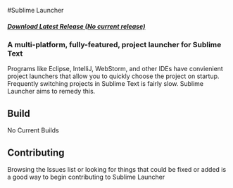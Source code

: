 #Sublime Launcher
##### [Download Latest Release (No current release)](#)

### A multi-platform, fully-featured, project launcher for Sublime Text

Programs like Eclipse, IntelliJ, WebStorm, and other IDEs have convienient project launchers that allow you to quickly choose the project on startup. Frequently switching projects in Sublime Text is fairly slow. Sublime Launcher aims to remedy this.


## Build

No Current Builds

## Contributing

Browsing the Issues list or looking for things that could be fixed or added is a good way to begin contributing to Sublime Launcher